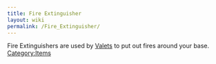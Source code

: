 ```yaml
---
title: Fire Extinguisher
layout: wiki
permalink: /Fire_Extinguisher/
---
```


Fire Extinguishers are used by [Valets](/Valet "wikilink") to put out
fires around your base. [Category:Items](/Category:Items "wikilink")